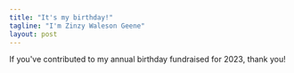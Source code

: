 ```yaml
---
title: "It's my birthday!"
tagline: "I'm Zinzy Waleson Geene"
layout: post
---
```

If you've contributed to my annual birthday fundraised for 2023, thank you!